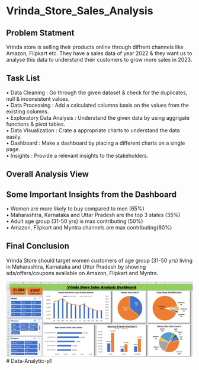# Vrinda_Store_Sales_Analysis

## Problem Statment 

Vrinda store is selling their products online through diffrent channels like Amazon, Flipkart etc. They have a sales data of year 2022 & they want us to analyse this data to understand their customers to grow more sales in 2023.

## Task List

• Data Cleaning : Go through the given dataset & check for the duplicates, null & inconsistent values.<br />
• Data Processing : Add a calculated columns basis on the values from the existing columns.<br />
• Exploratory Data Analysis : Understand the given data by using aggrigate functions & pivot tables.<br />
• Data Visualization : Crate a appropriate charts to understand the data easily.<br />
• Dashboard : Make a dashboard by placing a different charts on a single page.<br />
• Insights : Provide a relevant insights to the stakeholders.

## Overall Analysis View 


## Some Important Insights from the Dashboard

•	Women are more likely to buy compared to men (65%)<br />
•	Maharashtra, Karnataka and Uttar Pradesh are the top 3 states (35%)<br />
•	Adult age group (31-50 yrs) is max contributing (50%)<br />
•	Amazon, Flipkart and Myntra channels are max contributing(80%)

## Final Conclusion 

Vrinda Store should target women customers of age group (31-50 yrs) living in Maharashtra, Karnataka and Uttar Pradesh by showing ads/offers/coupons available on Amazon, Flipkart and Myntra.

![image](https://github.com/Sid-TheAnalyst/eCommerce_Store_Sales_Analysis/blob/main/Vrinda%20Sales%20Analysis/Dashboard%20Screenshot.png)
#   D a t a - A n a l y t i c - p 1 
 
 